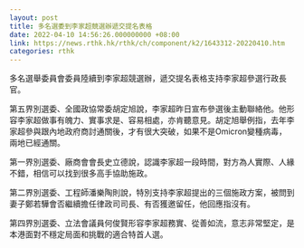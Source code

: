 ```yaml
---
layout: post
title: 多名選委到李家超競選辦遞交提名表格
date: 2022-04-10 14:56:26.000000000 +08:00
link: https://news.rthk.hk/rthk/ch/component/k2/1643312-20220410.htm
categories: rthk
---
```


多名選舉委員會委員陸續到李家超競選辦，遞交提名表格支持李家超參選行政長官。

第五界別選委、全國政協常委胡定旭說，李家超昨日宣布參選後主動聯絡他。他形容李家超做事有魄力、實事求是、容易相處，亦肯聽意見。胡定旭舉例指，去年李家超參與跟內地政府商討通關後，才有很大突破，如果不是Omicron變種病毒，兩地已經通關。

第一界別選委、廠商會會長史立德說，認識李家超一段時間，對方為人實際、人緣不錯，相信可以找到很多高手協助施政。

第二界別選委、工程師潘樂陶則說，特別支持李家超提出的三個施政方案，被問到妻子鄭若驊會否繼續擔任律政司司長、有否獲邀留任，他回應指沒有。

第四界別選委、立法會議員何俊賢形容李家超務實、從善如流，意志非常堅定，是本港面對不穩定局面和挑戰的適合特首人選。
